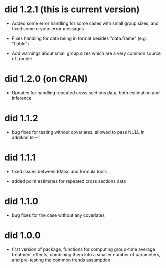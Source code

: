 # did 1.2.1 (this is current version)
  * Added some error handling for some cases with small group sizes, and fixed some cryptic error messages

  * Fixes handling for data being in format besides "data.frame" (e.g. "tibble")

  * Add warnings about small group sizes which are a very common source of trouble

# did 1.2.0 (on CRAN)

  * Updates for handling repeated cross sections data, both estimation and inference

# did 1.1.2

  * bug fixes for testing without covariates, allowed to pass NULL in addition to ~1

# did 1.1.1

  * fixed issues between BMisc and formula.tools

  * added point estimates for repeated cross sections data

# did 1.1.0

  * bug fixes for the case without any covariates

# did 1.0.0

  * first version of package, functions for computing group-time average treatment effects, combining them into a smaller number of parameters, and pre-testing the common trends assumption



